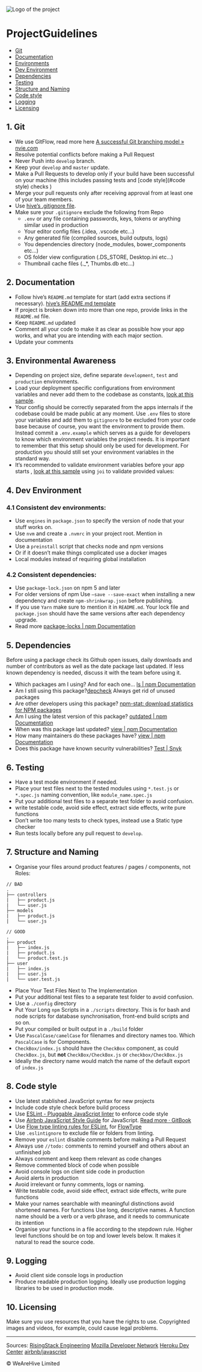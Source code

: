 
![Logo of the project](./logo.png)

# ProjectGuidelines
- [Git](#git)
- [Documentation](#documentation)
- [Environments](#environments)
- [Dev Environment](#dev)
- [Dependencies](#dependencies)
- [Testing](#testing)
- [Structure and Naming](#structure)
- [Code style](#code_style)
- [Logging](#logging)
- [Licensing](#licensing)

## <a name="git"></a>1. Git
* We use GitFlow, read more here [A successful Git branching model » nvie.com](http://nvie.com/posts/a-successful-git-branching-model/)
* Resolve potential conflicts before making a Pull Request
* Never Push into `develop` branch.
* Keep your `develop` and  `master` update.
* Make a Pull Requests to develop only if your build have been successful on your machine (this includes passing tests and [code style](#code style) checks )
* Merge your pull requests only after receiving approval from at least one of your team members.
* Use [hive’s .gitignore file](./README.sample.md).
* Make sure your `.gitignore` exclude the following from Repo
	* `.env` or any file containing passwords, keys, tokens or anything similar used in production
	* Your editor config files (.idea, .vscode etc…)
	* Any generated file (compiled sources, build outputs, logs)
	* You dependencies directory (node_modules, bower_components etc…)
	* OS folder view configuration (.DS_STORE, Desktop.ini etc…)
	* Thumbnail cache files (._*,  Thumbs.db etc…)

## <a name="documentation"></a>2. Documentation
* Follow hive’s  `README.md` template for start (add extra sections if necessary). [hive’s README.md template](./README.sample.md)
* If project is broken down into more than one repo, provide links in the  `README.md` file.
* Keep `README.md` updated
* Comment all your code to make it as clear as possible how your app works, and what you are intending with each major section. 
* Update your comments

## <a name="environments"></a>3. Environmental Awareness
* Depending on project size, define separate `development`, `test` and `production`  environments. 
* Load your deployment specific configurations from environment variables and never add them to the codebase as constants, [look at this sample](./config.sample.js).
*  Your config should be correctly separated from the apps internals if the codebase could be made public at any moment.  Use `.env` files to store your variables and add them to `gitignore` to be excluded from your code base because of course, you want the environment to provide them. Instead commit a `.env.example`  which serves as a guide for developers to know which environment variables the project needs. It is important to remember that this setup should only be used for development. For production you should still set your environment variables in the standard way.
* It’s recommended to validate environment variables before your app starts ,  [look at this sample](./configWithTest.sample.js) using `joi` to validate provided values: 

## <a name="dev"></a>4. Dev Environment
### 4.1 Consistent dev environments:
* Use `engines` in `package.json` to specify the version of node that your stuff works on.
* Use `nvm` and create a  `.nvmrc`  in your project root.  Mention in documentation
* Use a `preinstall` script that checks node and npm versions
* Or if it doesn’t make things complicated use a docker images 
* Local modules instead of requiring global installation

### 4.2 Consistent dependencies:
* Use `package-lock.json` on npm 5 and later
* For older versions of npm Use `—save --save-exact` when installing a new dependency and create `npm-shrinkwrap.json` before publishing.
* If you use `Yarn` make sure to mention it in `README.md`. Your lock file and `package.json` should have the same versions after each dependency upgrade.
* Read more [package-locks | npm Documentation](https://docs.npmjs.com/files/package-locks)

## <a name="dependencies"></a>5. Dependencies
Before using a package check its Github open issues, daily downloads and number of contributors as well as the date package last updated.
If less known dependency is needed,  discuss it with the team before using it.

* Which packages am I using? And for each one... [ls | npm Documentation](https://docs.npmjs.com/cli/ls)
* Am I still using this package?[depcheck](https://www.npmjs.com/package/depcheck) Always get rid of unused packages
* Are other developers using this package? [npm-stat: download statistics for NPM packages](https://npm-stat.com/)
* Am I using the latest version of this package? [outdated | npm Documentation](https://docs.npmjs.com/cli/outdated)
* When was this package last updated? [view | npm Documentation](https://docs.npmjs.com/cli/view)
* How many maintainers do these packages have? [view | npm Documentation](https://docs.npmjs.com/cli/view)
* Does this package have known security vulnerabilities? [Test | Snyk](https://snyk.io/test?utm_source=risingstack_blog)

## <a name="testing"></a>6. Testing
* Have a test mode environment if needed.
* Place your test files next to the tested modules using `*.test.js` or `*.spec.js` naming convention, like `module_name.spec.js`
* Put your additional test files to a separate test folder to avoid confusion.
* write testable code, avoid side effect, extract side effects, write pure functions
* Don’t write too many tests to check types, instead use a Static type checker
* Run tests locally before any pull request to `develop`.

## <a name="structure"></a>7. Structure and Naming
* Organise your files around product features / pages / components, not Roles:

```
// BAD 
.
├── controllers
|   ├── product.js
|   └── user.js
├── models
|   ├── product.js
|   └── user.js
```

```
// GOOD
.
├── product
|   ├── index.js
|   ├── product.js
|   └── product.test.js
├── user
|   ├── index.js
|   ├── user.js
|   └── user.test.js
```

* Place Your Test Files Next to The Implementation
* Put your additional test files to a separate test folder to avoid confusion.
* Use a `./config` directory
* Put Your Long `npm` Scripts in a `./scripts` directory. This is for bash and node scripts for database synchronisation, front-end build scripts and so on. 
* Put your compiled or built output in a `./build` folder
* Use `PascalCase/camelCase` for filenames and directory names too. Which  `PascalCase`  is for Components.
* `CheckBox/index.js` should have the `CheckBox` component, as could `CheckBox.js`, but **not** `CheckBox/CheckBox.js` or `checkbox/CheckBox.js`
* Ideally the directory name would match the name of the default export of `index.js`

## <a name="code_style"></a>8. Code style
* Use latest stablished JavaScript syntax for new projects
* Include code style check before build process
* Use [ESLint - Pluggable JavaScript linter](http://eslint.org/) to enforce code style
* Use [Airbnb JavaScript Style Guide](https://github.com/airbnb/javascript) for JavaScript.  [Read more · GitBook](https://www.gitbook.com/book/duk/airbnb-javascript-guidelines/details) 
* Use [Flow type linting rules for ESLint.](https://github.com/gajus/eslint-plugin-flowtype) for [FlowType](https://flow.org/)
* Use `.eslintignore` to exclude file or folders from linting. 
* Remove your `eslint` disable comments before making a Pull Request
* Always use  `//todo:`  comments to remind yourself and others about an unfinished job
* Always comment and keep them relevant as code changes 
* Remove commented block of code when possible
* Avoid console logs on client side code in production
* Avoid alerts in production
* Avoid irrelevant or funny comments, logs or naming.
* Write testable code, avoid side effect, extract side effects, write pure functions
* Make your names searchable with meaningful distinctions avoid shortened names. For functions Use long, descriptive names. A function name should be a verb or a verb phrase, and it needs to communicate its intention
* Organise your functions in a file according to the stepdown rule. Higher level functions should be on top and lower levels below. It makes it natural to read the source code.

## <a name="logging"></a>9. Logging
* Avoid client side console logs in production
* Produce readable production logging. Ideally use production logging libraries to be used in production mode.

## <a name="licensing"></a>10. Licensing
Make sure you use resources that you have the rights to use. Copyrighted images and videos, for example, could cause legal problems.


---
Sources:
[RisingStack Engineering](https://blog.risingstack.com/)
[Mozilla Developer Network](https://developer.mozilla.org/)
[Heroku Dev Center](https://devcenter.heroku.com)
[airbnb/javascript](https://github.com/airbnb/javascript)


© WeAreHive Limited
